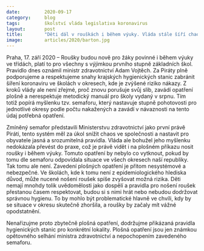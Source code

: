 ```yaml
---
date:         2020-09-17
category:     blog
tags:         školství vláda legislativa koronavirus
layout:       post
title:        "Děti dál v rouškách i během výuky. Vláda stále šíří chaos, ignoruje „semafor“ a porušuje slib, že nezavede plošná opatření"
image:        articles/2020/barton.jpg
---
```



Praha, 17. září 2020 – Roušky budou nově pro žáky povinné i během výuky ve třídách, platí to pro všechny s výjimkou prvního stupně základních škol. Pravidlo dnes oznámil ministr zdravotnictví Adam Vojtěch. Za Piráty plně podporujeme a respektujeme snahy krajských hygienických stanic zabránit šíření koronaviru ve školách v okresech, kde je zvýšené riziko nákazy. Z kroků vlády ale není zřejmé, proč znovu porušuje svůj slib, zavádí opatření plošně a nerespektuje metodický manuál pro školy vydaný v srpnu. Tím totiž popírá myšlenku tzv. semaforu, který nastavuje stupně pohotovosti pro jednotlivé okresy podle počtu nakažených a zavádí v návaznosti na tento údaj potřebná opatření.  

Zmíněný semafor představili Ministerstvu zdravotnictví jako první právě Piráti, tento systém měl za úkol snížit chaos ve společnosti a nastavit pro obyvatele jasná a srozumitelná pravidla. Vláda ale bohužel jeho myšlenku nedokázala převést do praxe, což je právě vidět i na plošném příkazu nosit roušky i během výuky. Tomuto opatření by nebylo co vytknout, pokud by tomu dle semaforu odpovídala situace ve všech okresech naší republiky. Tak tomu ale není.  Zavedení plošných opatření je přitom nesystémové a nebezpečné. Ve školách, kde k tomu není z epidemiologického hlediska důvod, může nucené nošení roušek spíše zvyšovat možná rizika. Děti nemají mnohdy tolik uvědomělosti jako dospělí a pravidla pro nošení roušek přestanou časem respektovat, budou si s nimi hrát nebo nebudou dodržovat správnou hygienu. To by mohlo být problematické hlavně ve chvíli, kdy by se situace v okresu skutečně zhoršila, a roušky by začaly mít vážné opodstatnění. 

Nenařizujme proto zbytečně plošná opatření, dodržujme přikázaná pravidla hygienických stanic pro konkrétní lokality. Plošná opatření jsou jen známkou opětovného selhání ministra zdravotnictví a nepochopením zavedeného semaforu.



